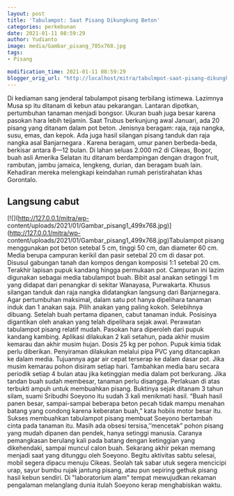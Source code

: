 ```yaml
---
layout: post
title: 'Tabulampot: Saat Pisang Dikungkung Beton'
categories: perkebunan
date: 2021-01-11 08:59:29
author: Yudianto
image: media/Gambar_pisang_785x768.jpg
tags:
- Pisang

modification_time: 2021-01-11 08:59:29
blogger_orig_url: "http://localhost/mitra/tabulmpot-saat-pisang-dikungkung.html"
---
```


Di kediaman sang jenderal tabulampot pisang terbilang istimewa. Lazimnya Musa
sp itu ditanam di kebun atau pekarangan. Lantaran dipotkan, pertumbuhan
tanaman menjadi bongsor. Ukuran buah juga besar karena pasokan hara lebih
teijamin. Saat Trubus berkunjung awal Januari, ada 20 pisang yang ditanam
dalam pot beton. Jenisnya beragam: raja, raja nangka, susu, emas, dan kepok.
Ada juga hasil silangan pisang tanduk dan raja nangka asal Banjarnegara .
Karena beragam, umur panen berbeda-beda, berkisar antara 8—12 bulan. Di lahan
seluas 2.000 m2 di Cikeas, Bogor, buah asli Amerika Selatan itu ditanam
berdampingan dengan dragon fruit, rambutan, jambu jamaica, lengkeng, durian,
dan beragam buah lain. Kehadiran mereka melengkapi keindahan rumah
peristirahatan khas Gorontalo.

## Langsung cabut

[![](http://127.0.0.1/mitra/wp-
content/uploads/2021/01/Gambar_pisang1_499x768.jpg)](http://127.0.0.1/mitra/wp-
content/uploads/2021/01/Gambar_pisang1_499x768.jpg)Tabulampot pisang
menggunakan pot beton setebal 5 cm, tinggi 50 cm, dan diameter 60 cm. Media
berupa campuran kerikil dan pasir setebal 20 cm di dasar pot. Disusul gabungan
tanah dan kompos dengan komposisi 1:1 setebal 20 cm. Terakhir lapisan pupuk
kandang hingga permukaan pot. Campuran ini lazim digunakan sebagai media
tabulampot buah. Bibit asal anakan setinggi 1 m yang didapat dari penangkar di
sekitar Wanayasa, Purwakarta. Khusus silangan tanduk dan raja nangka
didatangkan langsung dari Banjarnegara. Agar pertumbuhan maksimal, dalam satu
pot hanya dipelihara tanaman induk dan 1 anakan saja. Pilih anakan yang paling
kokoh. Selebihnya dibuang. Setelah buah pertama dipanen, cabut tanaman induk.
Posisinya digantikan oleh anakan yang telah dipelihara sejak awal. Perawatan
tabulampot pisang relatif mudah. Pasokan hara diperoleh dari pupuk kandang
kambing. Aplikasi dilakukan 2 kali setahun, pada akhir musim kemarau dan akhir
musim hujan. Dosis 25 kg per pohon. Pupuk kimia tidak perlu diberikan.
Penyiraman dilakukan melalui pipa PVC yang ditancapkan ke dalam media.
Tujuannya agar air cepat terserap ke dalam dasar pot. Jika musim kemarau pohon
disiram setiap hari. Tambahkan media baru secara periodik setiap 4 bulan atau
jika ketinggian media dalam pot berkurang. Jika tandan buah sudah membesar,
tanaman perlu disangga. Perlakuan di atas terbukti ampuh untuk membuahkan
pisang. Buktinya sejak ditanam 3 tahun silam, suami Sribudhi Soeyono itu sudah
3 kali menikmati hasil. “Buah hasil panen besar, sampai-sampai beberapa beton
pecah tidak mampu menahan batang yang condong karena keberatan buah,” kata
hobiis motor besar itu. Sukses membuahkan tabulampot pisang membuat Soeyono
bertambah cinta pada tanaman itu. Masih ada obsesi tersisa,’’mencetak” pohon
pisang yang mudah dipanen dan pendek, hanya setinggi manusia. Caranya
pemangkasan berulang kali pada batang dengan ketinggian yang dikehendaki,
sampai muncul calon buah. Sekarang akhir pekan memang menjadi saat yang
ditunggu oleh Soeyono. Begitu aktivitas sabtu selesai, mobil segera dipacu
menuju Cikeas. Seolah tak sabar utuk segera mencicipi urap, sayur bumbu rujak
jantung pisang, atau pun sepiring gethuk pisang hasil kebun sendiri. Di
"laboratorium alam" tempat mewujudkan rekaman pengalaman melanglang dunia
itulah Soeyono kerap menghabiskan waktu.


